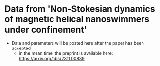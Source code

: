 # Data from 'Non-Stokesian dynamics of magnetic helical nanoswimmers under confinement'

- Data and parameters will be posted here after the paper has been accepted
   - in the mean time, the preprint is available here: https://arxiv.org/abs/2311.00839
